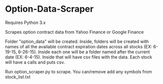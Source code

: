 # Option-Data-Scraper
Requires Python 3.x

Scrapes option contract data from Yahoo Finance or Google Finance

Folder "option_data" will be created. Inside, folders will be created
with names of all the available contract expiration dates across all
stocks (EX: 6-19-15, 6-26-15). Inside each one will be a folder named
after the current date (EX: 6-4-15). Inside that will have csv files
with the data. Each stock will have a calls and puts csv.

Run option_scraper.py to scrape. You can/remove add any symbols from stock_list.txt
